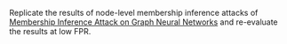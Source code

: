 Replicate the results of node-level membership inference attacks of [Membership Inference Attack on Graph Neural Networks](https://arxiv.org/abs/2101.06570) and re-evaluate the results at low FPR.
